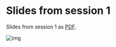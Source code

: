 
# Slides from session 1

Slides from session 1 as [PDF](https://michael-franke.github.io/npNLG/slides/00-NLG-overview.pdf).

![img](./pics/00-cover-NLG-overview.png)

